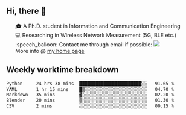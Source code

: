 <h2 > Hi, there 👋 </h3>

<div >
 <ul>
 🎓 A Ph.D. student in Information and Communication Engineering <br>
 💻 Researching in Wireless Network Measurement (5G, BLE etc.)<br>
 :speech_balloon: Contact me through email if possible: <a href="mailto:ethanjia@sjtu.edu.cn"><img src="https://img.shields.io/badge/-ethanjia@sjtu.edu.cn-c14438?style=plastic&logo=Gmail&logoColor=white&link=mailto:mailto:ethanjia@sjtu.edu.cn"></a> <br>
  More info @ <a href="https://haifengjia.github.io">my home page</a>
 </ul>
</div>

<h2 >
Weekly worktime breakdown
</h1>


<!--START_SECTION:waka-->

```txt
Python     24 hrs 38 mins  ███████████████████████░░   91.65 %
YAML       1 hr 15 mins    █▒░░░░░░░░░░░░░░░░░░░░░░░   04.70 %
Markdown   35 mins         ▓░░░░░░░░░░░░░░░░░░░░░░░░   02.20 %
Blender    20 mins         ▒░░░░░░░░░░░░░░░░░░░░░░░░   01.30 %
CSV        2 mins          ░░░░░░░░░░░░░░░░░░░░░░░░░   00.15 %
```

<!--END_SECTION:waka-->


